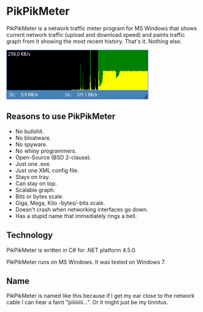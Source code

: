 PikPikMeter
===========

PikPikMeter is a network traffic meter program for MS Windows that shows
current network traffic (upload and download speed) and paints traffic
graph from it showing the most recent history. That's it. Nothing else.

![Screenshot](screen1.jpg)

Reasons to use PikPikMeter
--------------------------

* No bullshit.
* No bloatware.
* No spyware.
* No whiny programmers.
* Open-Source (BSD 2-clause).
* Just one .exe.
* Just one XML config file.
* Stays on tray.
* Can stay on top.
* Scalable graph.
* Bits or bytes scale.
* Giga, Mega, Kilo -bytes/-bits scale.
* Doesn't crash when networking interfaces go down.
* Has a stupid name that immediately rings a bell.

Technology
----------

PikPikMeter is written in C# for .NET platform 4.5.0.

PikPikMeter runs on MS Windows. It was tested on Windows 7.

Name
----

PikPikMeter is named like this because if I get my ear close to the
network cable I can hear a faint "piiiiiiiii...". Or it might just
be my tinnitus.
